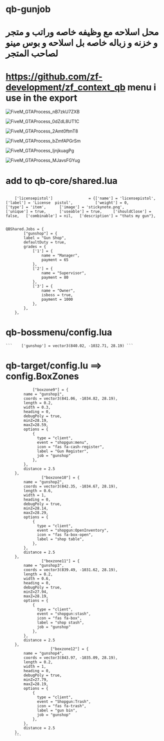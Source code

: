# qb-gunjob

# محل اسلاحه مع وظيفه خاصه وراتب و متجر و خزنه و زباله خاصه بل اسلاحه و بوس مينو لصاحب المتجر 

# https://github.com/zf-development/zf_context_qb menu i use in the export


![FiveM_GTAProcess_nB7zkU7ZXB](https://user-images.githubusercontent.com/89742984/143509988-cc62ade9-d6ac-47a4-99eb-0f381edb7933.png)


![FiveM_GTAProcess_0dZdL8UT1C](https://user-images.githubusercontent.com/89742984/143510003-3a17cb59-281c-41e2-a9ac-4f3bc8f3d659.png)


![FiveM_GTAProcess_2Amt0ftmT8](https://user-images.githubusercontent.com/89742984/143510043-f746e371-4136-4072-84c3-4d475c5befb5.png)


![FiveM_GTAProcess_bZmfAPGrSm](https://user-images.githubusercontent.com/89742984/143510055-6f2b0584-f30b-47f0-9c63-4e3e2818b244.png)


![FiveM_GTAProcess_IjnjkuagPg](https://user-images.githubusercontent.com/89742984/143510066-63c3fd4b-bf76-48f3-8095-a842a4b911c5.png)


![FiveM_GTAProcess_MJavsFGYug](https://user-images.githubusercontent.com/89742984/143510061-2969ee84-fea8-475d-a7e1-cda452d69df0.png)


# add to qb-core/shared.lua
```
	
	['licensepistol'] 				 = {['name'] = 'licensepistol', 			 	['label'] = 'License  pistol', 			['weight'] = 0, 		['type'] = 'item', 		['image'] = 'stickynote.png', 			['unique'] = true, 		['useable'] = true, 	['shouldClose'] = false,   ['combinable'] = nil,   ['description'] = "thats my gun"},
```


```

QBShared.Jobs = {
    	["gunshop"] = {
		label = "Gun Shop",
		defaultDuty = true,
		grades = {
			['1'] = {
				name = "Manager",
				payment = 65
			},
			['2'] = {
				name = "Supervisor",
				payment = 80
			},
			['3'] = {
				name = "Owner",
				isboss = true,
				payment = 1000
			},
		},
	},
```



   # qb-bossmenu/config.lua
    ```    ['gunshop'] = vector3(840.02, -1032.71, 28.19) ```

# qb-target/config.lu ==> config.BoxZones
```
		    ["boxzone9"] = {
        name = "gunshop1",
        coords = vector3(841.06, -1034.82, 28.19),
        length = 0.2,
        width = 0.3,
        heading = 0,
        debugPoly = true,
        minZ=28.19,
        maxZ=28.59,
        options = {
            {
              type = "client",
              event = "shopgun:menu",
              icon = "fas fa-cash-register",
              label = "Gun Register",
              job = "gunshop"
            },
        },
        distance = 2.5
    },
    		    ["boxzone10"] = {
        name = "gunshop2",
        coords = vector3(842.35, -1034.67, 28.19),
        length = 0.6,
        width = 1,
        heading = 0,
        debugPoly = true,
        minZ=28.14,
        maxZ=28.29,
        options = {
            {
              type = "client",
              event = "shopgun:OpenInventory",
              icon = "fas fa-box-open",
              label = "shop table",
            },
        },
        distance = 2.5
    },
    		    ["boxzone11"] = {
        name = "gunshop3",
        coords = vector3(839.49, -1031.62, 28.19),
        length = 0.2,
        width = 0.6,
        heading = 0,
        debugPoly = true,
        minZ=27.94,
        maxZ=28.19,
        options = {
            {
              type = "client",
              event = "shopgun:stash",
              icon = "fas fa-box",
              label = "shop stash",
              job = "gunshop"
            },
        },
        distance = 2.5
    },
        		    ["boxzone12"] = {
        name = "gunshop4",
        coords = vector3(843.97, -1035.09, 28.19),
        length = 0.2,
        width = 1,
        heading = 0,
        debugPoly = true,
        minZ=27.79,
        maxZ=28.19,
        options = {
            {
              type = "client",
              event = "Shopgun:Trash",
              icon = "fas fa-trash",
              label = "gun bin",
              job = "gunshop"
            },
        },
        distance = 2.5
    },
    ```
